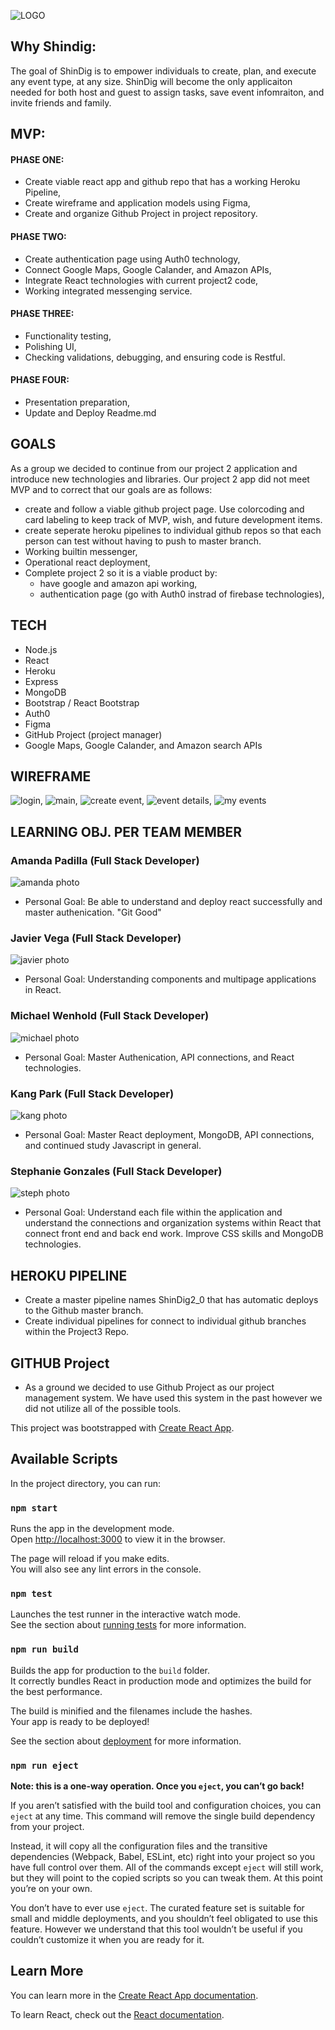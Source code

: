 ![LOGO](screenshots/LOGO.png)

## Why  Shindig: 
The goal of ShinDig is to empower individuals to create, plan, and execute any event type, at any size. ShinDig will become the only applicaiton needed for both host and guest to assign tasks, save event infomraiton, and invite friends and family. 

## MVP:
#### PHASE ONE:
- Create viable react app and github repo that has a working Heroku Pipeline,
- Create wireframe and application models using Figma, 
- Create and organize Github Project in project repository. 

#### PHASE TWO: 
- Create authentication page using Auth0 technology, 
- Connect Google Maps, Google Calander, and Amazon APIs, 
- Integrate React technologies with current project2 code,
- Working integrated messenging service. 

#### PHASE THREE: 
- Functionality testing, 
- Polishing UI, 
- Checking validations, debugging, and ensuring code is Restful. 

#### PHASE FOUR: 
- Presentation preparation, 
- Update and Deploy Readme.md 

## GOALS
As a group we decided to continue from our project 2 application and introduce new technologies and libraries. Our project 2 app did not meet MVP and to correct that our goals are as follows: 
- create and follow a viable github project page. Use colorcoding and card labeling to keep track of MVP, wish, and future development items. 
- create seperate heroku pipelines to individual github repos so that each person can test without having to push to master branch. 
- Working builtin messenger,
- Operational react deployment, 
- Complete project 2 so it is a viable product by: 
    - have google and amazon api working, 
    - authentication page (go with Auth0 instrad of firebase technologies),


## TECH 
- Node.js
- React 
- Heroku
- Express 
- MongoDB 
- Bootstrap / React Bootstrap
- Auth0
- Figma
- GitHub Project (project manager) 
- Google Maps, Google Calander, and Amazon search APIs 

## WIREFRAME
![login](screenshots/login.png),
![main](screenshots/main.png),
![create event](screenshots/createEvent.png),
![event details](screenshots/eventDetails.png),
![my events](screenshots/myEvents.png)

## LEARNING OBJ. PER TEAM MEMBER
### Amanda Padilla (Full Stack Developer)
![amanda photo](screenshots/amanda.png)
- Personal Goal: Be able to understand and deploy react successfully and master authenication. "Git Good"

### Javier Vega (Full Stack Developer)
![javier photo](screenshots/javier.png)
- Personal Goal: Understanding components and multipage applications in React. 

### Michael Wenhold (Full Stack Developer)
![michael photo](screenshots/michael.png)
- Personal Goal: Master Authenication, API connections, and React technologies. 

### Kang Park (Full Stack Developer)
![kang photo](screenshots/kang.png)
- Personal Goal: Master React deployment, MongoDB, API connections, and continued study Javascript in general. 

### Stephanie Gonzales (Full Stack Developer)
![steph photo](screenshots/steph.png)
- Personal Goal: Understand each file within the application and understand the connections and organization systems within React that connect front end and back end work. Improve CSS skills and MongoDB technologies. 


## HEROKU PIPELINE 
- Create a master pipeline names ShinDig2_0 that has automatic deploys to the Github master branch. 
- Create individual pipelines for connect to individual github branches within the Project3 Repo. 


## GITHUB Project
- As a ground we decided to use Github Project as our project management system. We have used this system in the past however we did not utilize all of the possible tools. 













This project was bootstrapped with [Create React App](https://github.com/facebook/create-react-app).

## Available Scripts

In the project directory, you can run:

### `npm start`

Runs the app in the development mode.<br>
Open [http://localhost:3000](http://localhost:3000) to view it in the browser.

The page will reload if you make edits.<br>
You will also see any lint errors in the console.

### `npm test`

Launches the test runner in the interactive watch mode.<br>
See the section about [running tests](https://facebook.github.io/create-react-app/docs/running-tests) for more information.

### `npm run build`

Builds the app for production to the `build` folder.<br>
It correctly bundles React in production mode and optimizes the build for the best performance.

The build is minified and the filenames include the hashes.<br>
Your app is ready to be deployed!

See the section about [deployment](https://facebook.github.io/create-react-app/docs/deployment) for more information.

### `npm run eject`

**Note: this is a one-way operation. Once you `eject`, you can’t go back!**

If you aren’t satisfied with the build tool and configuration choices, you can `eject` at any time. This command will remove the single build dependency from your project.

Instead, it will copy all the configuration files and the transitive dependencies (Webpack, Babel, ESLint, etc) right into your project so you have full control over them. All of the commands except `eject` will still work, but they will point to the copied scripts so you can tweak them. At this point you’re on your own.

You don’t have to ever use `eject`. The curated feature set is suitable for small and middle deployments, and you shouldn’t feel obligated to use this feature. However we understand that this tool wouldn’t be useful if you couldn’t customize it when you are ready for it.

## Learn More

You can learn more in the [Create React App documentation](https://facebook.github.io/create-react-app/docs/getting-started).

To learn React, check out the [React documentation](https://reactjs.org/).


